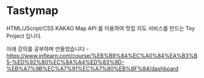 # Tastymap
 HTML/JScript/CSS
 KAKAO Map API
 를 이용하여 맛집 지도 서비스를 만드는 Toy Project 입니다.
 
 아래 강의를 공부하며 만들었습니다 -
 https://www.inflearn.com/course/%EB%B9%84%EC%A0%84%EA%B3%B5-%ED%92%80%EC%8A%A4%ED%83%9D-%EB%A7%9B%EC%A7%91%EC%A7%80%EB%8F%84/dashboard
